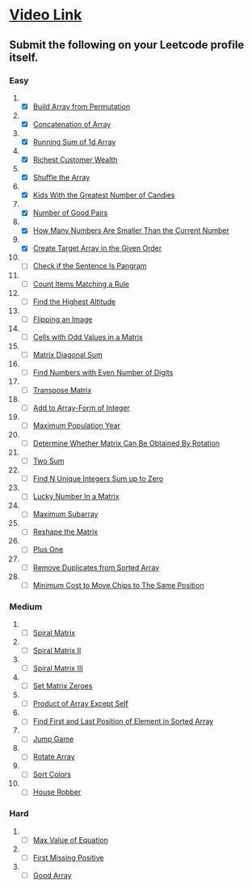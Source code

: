 # [Video Link](https://youtu.be/n60Dn0UsbEk)

## Submit the following on your Leetcode profile itself.

### Easy
1. - [x] [Build Array from Permutation](https://leetcode.com/problems/build-array-from-permutation/)
2. - [x] [Concatenation of Array](https://leetcode.com/problems/concatenation-of-array/)
3. - [x] [Running Sum of 1d Array](https://leetcode.com/problems/running-sum-of-1d-array/)
4. - [x] [Richest Customer Wealth](https://leetcode.com/problems/richest-customer-wealth/)
5. - [x] [Shuffle the Array](https://leetcode.com/problems/shuffle-the-array/)
6. - [x] [Kids With the Greatest Number of Candies](https://leetcode.com/problems/kids-with-the-greatest-number-of-candies/)
7. - [x] [Number of Good Pairs](https://leetcode.com/problems/number-of-good-pairs/)
8. - [x] [How Many Numbers Are Smaller Than the Current Number](https://leetcode.com/problems/how-many-numbers-are-smaller-than-the-current-number/)
9. - [x] [Create Target Array in the Given Order](https://leetcode.com/problems/create-target-array-in-the-given-order/)
10. - [ ] [Check if the Sentence Is Pangram](https://leetcode.com/problems/check-if-the-sentence-is-pangram/)
11. - [ ] [Count Items Matching a Rule](https://leetcode.com/problems/count-items-matching-a-rule/)
12. - [ ] [Find the Highest Altitude](https://leetcode.com/problems/find-the-highest-altitude/)
13. - [ ] [Flipping an Image](https://leetcode.com/problems/flipping-an-image/)
14. - [ ] [Cells with Odd Values in a Matrix](https://leetcode.com/problems/cells-with-odd-values-in-a-matrix/)
15. - [ ] [Matrix Diagonal Sum](https://leetcode.com/problems/matrix-diagonal-sum/)
16. - [ ] [Find Numbers with Even Number of Digits](https://leetcode.com/problems/find-numbers-with-even-number-of-digits/)
17. - [ ] [Transpose Matrix](https://leetcode.com/problems/transpose-matrix/)
18. - [ ] [Add to Array-Form of Integer](https://leetcode.com/problems/add-to-array-form-of-integer/)
19. - [ ] [Maximum Population Year](https://leetcode.com/problems/maximum-population-year/)
20. - [ ] [Determine Whether Matrix Can Be Obtained By Rotation](https://leetcode.com/problems/determine-whether-matrix-can-be-obtained-by-rotation/)
21. - [ ] [Two Sum](https://leetcode.com/problems/two-sum/)
22. - [ ] [Find N Unique Integers Sum up to Zero](https://leetcode.com/problems/find-n-unique-integers-sum-up-to-zero/)
23. - [ ] [Lucky Number In a Matrix](https://leetcode.com/problems/lucky-numbers-in-a-matrix/)
24. - [ ] [Maximum Subarray](https://leetcode.com/problems/maximum-subarray/)
25. - [ ] [Reshape the Matrix](https://leetcode.com/problems/reshape-the-matrix/)
26. - [ ] [Plus One](https://leetcode.com/problems/plus-one/)
27. - [ ] [Remove Duplicates from Sorted Array](https://leetcode.com/problems/remove-duplicates-from-sorted-array/)
28. - [ ] [Minimum Cost to Move Chips to The Same Position](https://leetcode.com/problems/minimum-cost-to-move-chips-to-the-same-position/)

### Medium
1. - [ ] [Spiral Matrix](https://leetcode.com/problems/spiral-matrix/)
2. - [ ] [Spiral Matrix II](https://leetcode.com/problems/spiral-matrix-ii/)
3. - [ ] [Spiral Matrix III](https://leetcode.com/problems/spiral-matrix-iii/)
4. - [ ] [Set Matrix Zeroes](https://leetcode.com/problems/set-matrix-zeroes/)
5. - [ ] [Product of Array Except Self](https://leetcode.com/problems/product-of-array-except-self/)
6. - [ ] [Find First and Last Position of Element in Sorted Array](https://leetcode.com/problems/find-first-and-last-position-of-element-in-sorted-array/)
7. - [ ] [Jump Game](https://leetcode.com/problems/jump-game/)
8. - [ ] [Rotate Array](https://leetcode.com/problems/rotate-array/)
9. - [ ] [Sort Colors](https://leetcode.com/problems/sort-colors/)
10. - [ ] [House Robber](https://leetcode.com/problems/house-robber/)

### Hard
1. - [ ] [Max Value of Equation](https://leetcode.com/problems/max-value-of-equation/)
2. - [ ] [First Missing Positive](https://leetcode.com/problems/first-missing-positive/)
3. - [ ] [Good Array](https://leetcode.com/problems/check-if-it-is-a-good-array/)
